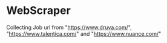 # WebScraper
 Collecting Job url from "https://www.druva.com/", "https://www.talentica.com/" and "https://www.nuance.com/"
